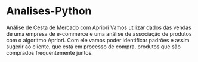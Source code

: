 # Analises-Python
Análise de Cesta de Mercado com Apriori
Vamos utilizar dados das vendas de uma empresa de e-commerce e uma análise de associação de produtos com o algoritmo Apriori. 
Com ele vamos poder identificar padrões e assim sugerir ao cliente, que está em processo de compra, produtos que são comprados frequentemente juntos.
